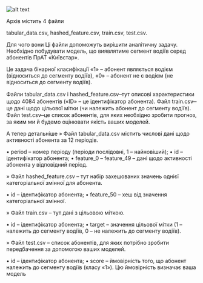 ![alt text](https://cdn1.ntv.com.tr/gorsel/fkztE-P0aUiPVqyCb8p99A.jpg?width=1200&height=675&mode=crop&scale=both&v=1426049998989&meta=rectangle)



Архів містить 4 файли

tabular_data.csv, hashed_feature.csv, train.csv, test.csv.

Для чого вони
Ці файли допоможуть вирішити аналітичну задачу. Необхідно побудувати модель, що виявлятиме сегмент водіїв серед абонентів ПрАТ «Київстар».

Це задача бінарної класифікації
«1» – абонент являється водієм (відноситься до сегменту водіїв),
«0» – абонент не є водієм (не відноситься до сегменту водіїв).

Файли tabular_data.csv і hashed_feature.csv ̶ тут описові характеристики щодо 4084 абонентів («ID» – це ідентифікатор абонента).
Файл train.csv  ̶  це дані щодо цільової мітки (чи належить абонент до сегменту водіїв).
Файл test.csv  ̶  це список абонентів, для яких необхідно зробити прогноз, за яким ми й будемо оцінювати якість ваших моделей.

А тепер детальніше
» Файл tabular_data.csv містить числові дані щодо активності абонента за 12 періодів. 

• period – номер періоду (періоди послідовні, 1 – найновіший);
• id – ідентифікатор абонента;
• feature_0 – feature_49 – дані щодо активності абонента у відповідний період.

» Файл hashed_feature.csv – тут набір захешованих значень однієї категоріальної змінної для абонента.

• id – ідентифікатор абонента;
• feature_50 – хеш від значення категоріальної змінної.

» Файл train.csv – тут дані з цільовою міткою.

• id – ідентифікатор абонента;
• target – значення цільової мітки (1 – належить до сегменту водіїв, 0 – не належить до сегменту водіїв).

» Файл test.csv – список абонентів, для яких потрібно зробити передбачення за допомогою ваших моделей.

• id – ідентифікатор абонента;
• score – ймовірність того, що абонент належить до сегменту водіїв (класу «1»). Цю ймовірність визначає ваша модель
